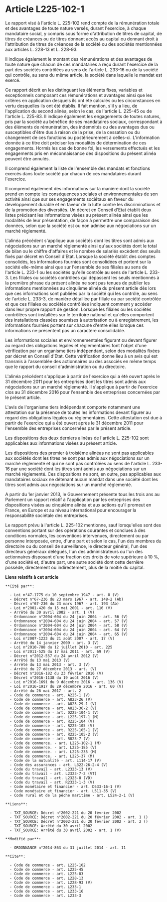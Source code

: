 # Article L225-102-1

Le rapport visé à l'article L. 225-102 rend compte de la rémunération totale et des avantages de toute nature versés, durant
l'exercice, à chaque mandataire social, y compris sous forme d'attribution de titres de capital, de titres de créances ou de
titres donnant accès au capital ou donnant droit à l'attribution de titres de créances de la société ou des sociétés
mentionnées aux articles L. 228-13 et L. 228-93. 

Il indique également le montant des rémunérations et des avantages de toute nature que chacun de ces mandataires a reçu
durant l'exercice de la part des sociétés contrôlées au sens de l'article L. 233-16 ou de la société qui contrôle, au sens du
même article, la société dans laquelle le mandat est exercé. 

Ce rapport décrit en les distinguant les éléments fixes, variables et exceptionnels composant ces rémunérations et avantages
ainsi que les critères en application desquels ils ont été calculés ou les circonstances en vertu desquelles ils ont été
établis. Il fait mention, s'il y a lieu, de l'application du second alinéa, selon le cas, de l'article L. 225-45 ou de
l'article L. 225-83. Il indique également les engagements de toutes natures, pris par la société au bénéfice de ses
mandataires sociaux, correspondant à des éléments de rémunération, des indemnités ou des avantages dus ou susceptibles d'être
dus à raison de la prise, de la cessation ou du changement de ces fonctions ou postérieurement à celles-ci. L'information
donnée à ce titre doit préciser les modalités de détermination de ces engagements. Hormis les cas de bonne foi, les
versements effectués et les engagements pris en méconnaissance des dispositions du présent alinéa peuvent être annulés. 

Il comprend également la liste de l'ensemble des mandats et fonctions exercés dans toute société par chacun de ces
mandataires durant l'exercice. 

Il comprend également des informations sur la manière dont la société prend en compte les conséquences sociales et
environnementales de son activité ainsi que sur ses engagements sociétaux en faveur du développement durable et en faveur de
la lutte contre les discriminations et de la promotion des diversités. Un décret en Conseil d'Etat établit deux listes
précisant les informations visées au présent alinéa ainsi que les modalités de leur présentation, de façon à permettre une
comparaison des données, selon que la société est ou non admise aux négociations sur un marché réglementé. 

L'alinéa précédent s'applique aux sociétés dont les titres sont admis aux négociations sur un marché réglementé ainsi qu'aux
sociétés dont le total de bilan ou le chiffre d'affaires et le nombre de salariés excèdent des seuils fixés par décret en
Conseil d'Etat. Lorsque la société établit des comptes consolidés, les informations fournies sont consolidées et portent sur
la société elle-même ainsi que sur l'ensemble de ses filiales au sens de l'article L. 233-1 ou les sociétés qu'elle contrôle
au sens de l'article L. 233-3. Les filiales ou sociétés contrôlées qui dépassent les seuils mentionnés à la première phrase
du présent alinéa ne sont pas tenues de publier les informations mentionnées au cinquième alinéa du présent article dès lors
que ces informations sont publiées par la société qui les contrôle, au sens de l'article L. 233-3, de manière détaillée par
filiale ou par société contrôlée et que ces filiales ou sociétés contrôlées indiquent comment y accéder dans leur propre
rapport de gestion. Lorsque les filiales ou les sociétés contrôlées sont installées sur le territoire national et qu'elles
comportent des installations classées soumises à autorisation ou à enregistrement, les informations fournies portent sur
chacune d'entre elles lorsque ces informations ne présentent pas un caractère consolidable. 

Les informations sociales et environnementales figurant ou devant figurer au regard des obligations légales et réglementaires
font l'objet d'une vérification par un organisme tiers indépendant, selon des modalités fixées par décret en Conseil d'Etat.
Cette vérification donne lieu à un avis qui est transmis à l'assemblée des actionnaires ou des associés en même temps que le
rapport du conseil d'administration ou du directoire. 

L'alinéa précédent s'applique à partir de l'exercice qui a été ouvert après le 31 décembre 2011 pour les entreprises dont les
titres sont admis aux négociations sur un marché réglementé. Il s'applique à partir de l'exercice clos au 31 décembre 2016
pour l'ensemble des entreprises concernées par le présent article. 

L'avis de l'organisme tiers indépendant comporte notamment une attestation sur la présence de toutes les informations devant
figurer au regard des obligations légales ou réglementaires. Cette attestation est due à partir de l'exercice qui a été
ouvert après le 31 décembre 2011 pour l'ensemble des entreprises concernées par le présent article. 

Les dispositions des deux derniers alinéas de l'article L. 225-102 sont applicables aux informations visées au présent
article. 

Les dispositions des premier à troisième alinéas ne sont pas applicables aux sociétés dont les titres ne sont pas admis aux
négociations sur un marché réglementé et qui ne sont pas contrôlées au sens de l'article L. 233-16 par une société dont les
titres sont admis aux négociations sur un marché réglementé. Ces dispositions ne sont, en outre, pas applicables aux
mandataires sociaux ne détenant aucun mandat dans une société dont les titres sont admis aux négociations sur un marché
réglementé. 

A partir du 1er janvier 2013, le Gouvernement présente tous les trois ans au Parlement un rapport relatif à l'application par
les entreprises des dispositions visées au cinquième alinéa et aux actions qu'il promeut en France, en Europe et au niveau
international pour encourager la responsabilité sociétale des entreprises.

Le rapport prévu à l'article L. 225-102 mentionne, sauf lorsqu'elles sont des conventions portant sur des opérations
courantes et conclues à des conditions normales, les conventions intervenues, directement ou par personne interposée, entre,
d'une part et selon le cas, l'un des membres du directoire ou du conseil de surveillance, le directeur général, l'un des
directeurs généraux délégués, l'un des administrateurs ou l'un des actionnaires disposant d'une fraction des droits de vote
supérieure à 10 %, d'une société et, d'autre part, une autre société dont cette dernière possède, directement ou
indirectement, plus de la moitié du capital.

**Liens relatifs à cet article**

	**Cité par**:

	  - Loi n°47-1775 du 10 septembre 1947 - art. 8 (V)
	  - Décret n°67-236 du 23 mars 1967 - art. 148-2 (Ab)
	  - Décret n°67-236 du 23 mars 1967 - art. 193 (Ab)
	  - Loi n°2001-420 du 15 mai 2001 - art. 116 (V)
	  - Arrêté du 30 avril 2002 - art. 1 (V)
	  - Ordonnance n°2004-604 du 24 juin 2004 - art. 56 (V)
	  - Ordonnance n°2004-604 du 24 juin 2004 - art. 57 (V)
	  - Ordonnance n°2004-604 du 24 juin 2004 - art. 58 (V)
	  - Ordonnance n°2004-604 du 24 juin 2004 - art. 64 (V)
	  - Ordonnance n°2004-604 du 24 juin 2004 - art. 65 (V)
	  - Loi n°2007-1223 du 21 août 2007 - art. 17 (V)
	  - Arrêté du 14 janvier 2009 - art. 3 (V)
	  - Loi n°2010-788 du 12 juillet 2010 - art. 225
	  - Loi n°2011-525 du 17 mai 2011 - art. 69 (V)
	  - Décret n°2012-557 du 24 avril 2012 (V)
	  - Arrêté du 13 mai 2013 (V)
	  - Arrêté du 13 mai 2013 - art. 3 (V)
	  - Arrêté du 27 décembre 2013 - art. (V)
	  - Décret n°2016-182 du 23 février 2016 (V)
	  - Décret n°2016-1138 du 19 août 2016 (V)
	  - Loi n°2016-1691 du 9 décembre 2016 - art. 136 (V)
	  - Loi n°2016-1917 du 29 décembre 2016 - art. 60 (V)
	  - Arrêté du 26 mai 2017 - art. 2
	  - Code de commerce - art. A225-1 (V)
	  - Code de commerce - art. A823-26 (V)
	  - Code de commerce - art. A823-29-1 (V)
	  - Code de commerce - art. A823-36-2 (V)
	  - Code de commerce - art. D225-104-1 (V)
	  - Code de commerce - art. L225-197-1 (M)
	  - Code de commerce - art. R225-104 (V)
	  - Code de commerce - art. R225-105 (V)
	  - Code de commerce - art. R225-105-1 (V)
	  - Code de commerce - art. R225-105-2 (V)
	  - Code de commerce - art. R823-7 (V)
	  - Code de commerce. - art. L225-102-1 (M)
	  - Code de commerce. - art. L225-185 (V)
	  - Code de commerce. - art. L225-235 (M)
	  - Code de commerce. - art. L225-37 (M)
	  - Code de la mutualité - art. L114-17 (V)
	  - Code des assurances - art. L322-26-2-4 (V)
	  - Code du travail - art. L2323-13 (V)
	  - Code du travail - art. L2323-7-2 (VT)
	  - Code du travail - art. L2323-8 (VD)
	  - Code du travail - art. R2323-1-3 (V)
	  - Code monétaire et financier - art. D533-16-1 (V)
	  - Code monétaire et financier - art. L511-35 (V)
	  - Code rural et de la pêche maritime - art. L524-2-1 (V)

	**Liens**:

	  - TXT_SOURCE: Décret n°2002-221 du 20 février 2002
	  - TXT_SOURCE: Décret n°2002-221 du 20 février 2002 - art. 1 ()
	  - TXT_SOURCE: Décret n°2002-221 du 20 février 2002 - art. 2 ()
	  - TXT_SOURCE: Arrêté du 30 avril 2002
	  - TXT_SOURCE: Arrêté du 30 avril 2002 - art. 1 (V)

	**Modifié par**:

	  - ORDONNANCE n°2014-863 du 31 juillet 2014 - art. 11

	**Cite**:

	  - Code de commerce - art. L225-102
	  - Code de commerce - art. L225-45
	  - Code de commerce - art. L225-83
	  - Code de commerce - art. L228-13
	  - Code de commerce - art. L228-93 (V)
	  - Code de commerce - art. L233-1
	  - Code de commerce - art. L233-16
	  - Code de commerce - art. L233-3
